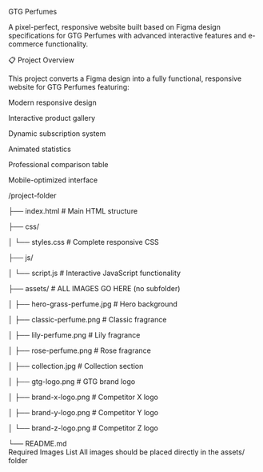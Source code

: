 GTG Perfumes


A pixel-perfect, responsive website built based on Figma design specifications for GTG Perfumes with advanced interactive features and e-commerce functionality.


📋 Project Overview


This project converts a Figma design into a fully functional, responsive website for GTG Perfumes featuring:

Modern responsive design


Interactive product gallery


Dynamic subscription system


Animated statistics

Professional comparison table

Mobile-optimized interface

/project-folder

├── index.html              # Main HTML structure

├── css/

│   └── styles.css          # Complete responsive CSS

├── js/

│   └── script.js           # Interactive JavaScript functionality

├── assets/                 # ALL IMAGES GO HERE (no subfolder)

│   ├── hero-grass-perfume.jpg      # Hero background

│   ├── classic-perfume.png         # Classic fragrance

│   ├── lily-perfume.png            # Lily fragrance

│   ├── rose-perfume.png            # Rose fragrance

│   ├── collection.jpg              # Collection section

│   ├── gtg-logo.png                # GTG brand logo

│   ├── brand-x-logo.png            # Competitor X logo

│   ├── brand-y-logo.png            # Competitor Y logo

│   └── brand-z-logo.png            # Competitor Z logo

└── README.md              
Required Images List
All images should be placed directly in the assets/ folder

